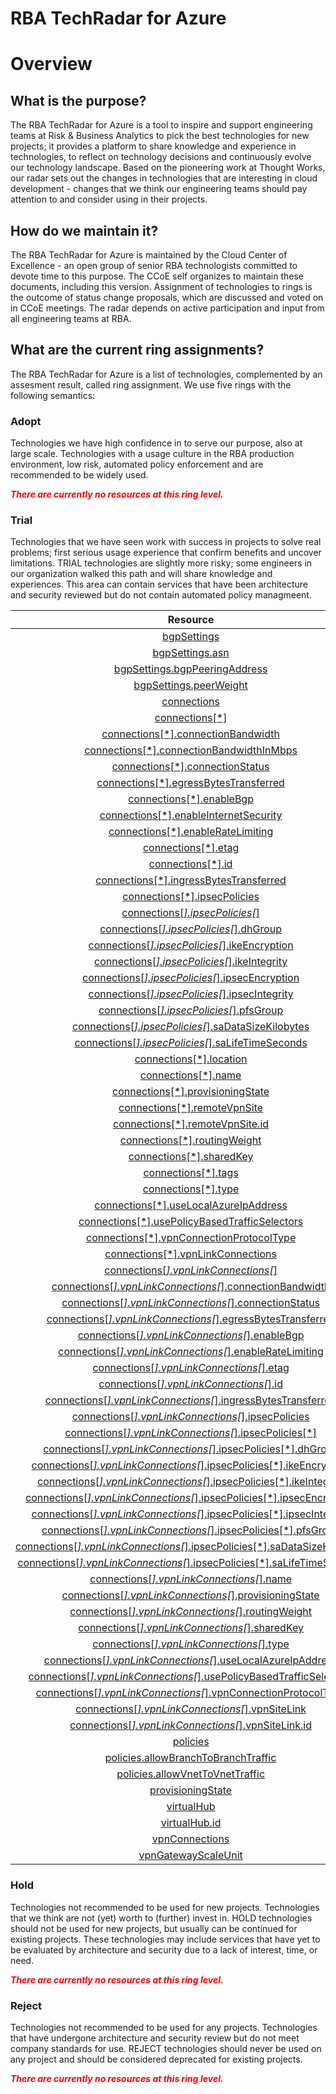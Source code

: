 
RBA TechRadar for Azure
=======================

# Overview

## What is the purpose?


The RBA TechRadar for Azure is a tool to inspire and support engineering teams at Risk & Business Analytics to pick the best technologies for new projects; it provides a platform to share knowledge and experience in technologies, to reflect on technology decisions and continuously evolve our technology landscape.  Based on the pioneering work at Thought Works, our radar sets out the changes in technologies that are interesting in cloud development - changes that we think our engineering teams should pay attention to and consider using in their projects.
## How do we maintain it?


The RBA TechRadar for Azure is maintained by the Cloud Center of Excellence - an open group of senior RBA technologists committed to devote time to this purpose.  The CCoE self organizes to maintain these documents, including this version.  Assignment of technologies to rings is the outcome of status change proposals, which are discussed and voted on in CCoE meetings.  The radar depends on active participation and input from all engineering teams at RBA.
## What are the current ring assignments?


The RBA TechRadar for Azure is a list of technologies, complemented by an assesment result, called ring assignment.  We use five rings with the following semantics:
### Adopt


Technologies we have high confidence in to serve our purpose, also at large scale.  Technologies with a usage culture in the RBA production environment, low risk, automated policy enforcement and are recommended to be widely used.  
  
***<font color="red"> There are currently no resources at this ring level. </font>***
### Trial


Technologies that we have seen work with success in projects to solve real problems;  first serious usage experience that confirm benefits and uncover limitations.  TRIAL technologies are slightly more risky; some engineers in our organization walked this path and will share knowledge and experiences.  This area can contain services that have been architecture and security reviewed but do not contain automated policy managmeent.  

|Resource|Description|Path|Status|
| :---: | :---: | :---: | :---: |
|[bgpSettings](https://github.com/openrba/python-azure-techradar/blob/master/Microsoft.Network/vpnGateways/bgpSettings)|UNKNOWN|Microsoft.Network/vpnGateways/bgpSettings|TRIAL|
|[bgpSettings.asn](https://github.com/openrba/python-azure-techradar/blob/master/Microsoft.Network/vpnGateways/bgpSettings.asn)|UNKNOWN|Microsoft.Network/vpnGateways/bgpSettings.asn|TRIAL|
|[bgpSettings.bgpPeeringAddress](https://github.com/openrba/python-azure-techradar/blob/master/Microsoft.Network/vpnGateways/bgpSettings.bgpPeeringAddress)|UNKNOWN|Microsoft.Network/vpnGateways/bgpSettings.bgpPeeringAddress|TRIAL|
|[bgpSettings.peerWeight](https://github.com/openrba/python-azure-techradar/blob/master/Microsoft.Network/vpnGateways/bgpSettings.peerWeight)|UNKNOWN|Microsoft.Network/vpnGateways/bgpSettings.peerWeight|TRIAL|
|[connections](https://github.com/openrba/python-azure-techradar/blob/master/Microsoft.Network/vpnGateways/connections)|UNKNOWN|Microsoft.Network/vpnGateways/connections|TRIAL|
|[connections[*]](https://github.com/openrba/python-azure-techradar/blob/master/Microsoft.Network/vpnGateways/connections[*])|UNKNOWN|Microsoft.Network/vpnGateways/connections[*]|TRIAL|
|[connections[*].connectionBandwidth](https://github.com/openrba/python-azure-techradar/blob/master/Microsoft.Network/vpnGateways/connections[*].connectionBandwidth)|UNKNOWN|Microsoft.Network/vpnGateways/connections[*].connectionBandwidth|TRIAL|
|[connections[*].connectionBandwidthInMbps](https://github.com/openrba/python-azure-techradar/blob/master/Microsoft.Network/vpnGateways/connections[*].connectionBandwidthInMbps)|UNKNOWN|Microsoft.Network/vpnGateways/connections[*].connectionBandwidthInMbps|TRIAL|
|[connections[*].connectionStatus](https://github.com/openrba/python-azure-techradar/blob/master/Microsoft.Network/vpnGateways/connections[*].connectionStatus)|UNKNOWN|Microsoft.Network/vpnGateways/connections[*].connectionStatus|TRIAL|
|[connections[*].egressBytesTransferred](https://github.com/openrba/python-azure-techradar/blob/master/Microsoft.Network/vpnGateways/connections[*].egressBytesTransferred)|UNKNOWN|Microsoft.Network/vpnGateways/connections[*].egressBytesTransferred|TRIAL|
|[connections[*].enableBgp](https://github.com/openrba/python-azure-techradar/blob/master/Microsoft.Network/vpnGateways/connections[*].enableBgp)|UNKNOWN|Microsoft.Network/vpnGateways/connections[*].enableBgp|TRIAL|
|[connections[*].enableInternetSecurity](https://github.com/openrba/python-azure-techradar/blob/master/Microsoft.Network/vpnGateways/connections[*].enableInternetSecurity)|UNKNOWN|Microsoft.Network/vpnGateways/connections[*].enableInternetSecurity|TRIAL|
|[connections[*].enableRateLimiting](https://github.com/openrba/python-azure-techradar/blob/master/Microsoft.Network/vpnGateways/connections[*].enableRateLimiting)|UNKNOWN|Microsoft.Network/vpnGateways/connections[*].enableRateLimiting|TRIAL|
|[connections[*].etag](https://github.com/openrba/python-azure-techradar/blob/master/Microsoft.Network/vpnGateways/connections[*].etag)|UNKNOWN|Microsoft.Network/vpnGateways/connections[*].etag|TRIAL|
|[connections[*].id](https://github.com/openrba/python-azure-techradar/blob/master/Microsoft.Network/vpnGateways/connections[*].id)|UNKNOWN|Microsoft.Network/vpnGateways/connections[*].id|TRIAL|
|[connections[*].ingressBytesTransferred](https://github.com/openrba/python-azure-techradar/blob/master/Microsoft.Network/vpnGateways/connections[*].ingressBytesTransferred)|UNKNOWN|Microsoft.Network/vpnGateways/connections[*].ingressBytesTransferred|TRIAL|
|[connections[*].ipsecPolicies](https://github.com/openrba/python-azure-techradar/blob/master/Microsoft.Network/vpnGateways/connections[*].ipsecPolicies)|UNKNOWN|Microsoft.Network/vpnGateways/connections[*].ipsecPolicies|TRIAL|
|[connections[*].ipsecPolicies[*]](https://github.com/openrba/python-azure-techradar/blob/master/Microsoft.Network/vpnGateways/connections[*].ipsecPolicies[*])|UNKNOWN|Microsoft.Network/vpnGateways/connections[*].ipsecPolicies[*]|TRIAL|
|[connections[*].ipsecPolicies[*].dhGroup](https://github.com/openrba/python-azure-techradar/blob/master/Microsoft.Network/vpnGateways/connections[*].ipsecPolicies[*].dhGroup)|UNKNOWN|Microsoft.Network/vpnGateways/connections[*].ipsecPolicies[*].dhGroup|TRIAL|
|[connections[*].ipsecPolicies[*].ikeEncryption](https://github.com/openrba/python-azure-techradar/blob/master/Microsoft.Network/vpnGateways/connections[*].ipsecPolicies[*].ikeEncryption)|UNKNOWN|Microsoft.Network/vpnGateways/connections[*].ipsecPolicies[*].ikeEncryption|TRIAL|
|[connections[*].ipsecPolicies[*].ikeIntegrity](https://github.com/openrba/python-azure-techradar/blob/master/Microsoft.Network/vpnGateways/connections[*].ipsecPolicies[*].ikeIntegrity)|UNKNOWN|Microsoft.Network/vpnGateways/connections[*].ipsecPolicies[*].ikeIntegrity|TRIAL|
|[connections[*].ipsecPolicies[*].ipsecEncryption](https://github.com/openrba/python-azure-techradar/blob/master/Microsoft.Network/vpnGateways/connections[*].ipsecPolicies[*].ipsecEncryption)|UNKNOWN|Microsoft.Network/vpnGateways/connections[*].ipsecPolicies[*].ipsecEncryption|TRIAL|
|[connections[*].ipsecPolicies[*].ipsecIntegrity](https://github.com/openrba/python-azure-techradar/blob/master/Microsoft.Network/vpnGateways/connections[*].ipsecPolicies[*].ipsecIntegrity)|UNKNOWN|Microsoft.Network/vpnGateways/connections[*].ipsecPolicies[*].ipsecIntegrity|TRIAL|
|[connections[*].ipsecPolicies[*].pfsGroup](https://github.com/openrba/python-azure-techradar/blob/master/Microsoft.Network/vpnGateways/connections[*].ipsecPolicies[*].pfsGroup)|UNKNOWN|Microsoft.Network/vpnGateways/connections[*].ipsecPolicies[*].pfsGroup|TRIAL|
|[connections[*].ipsecPolicies[*].saDataSizeKilobytes](https://github.com/openrba/python-azure-techradar/blob/master/Microsoft.Network/vpnGateways/connections[*].ipsecPolicies[*].saDataSizeKilobytes)|UNKNOWN|Microsoft.Network/vpnGateways/connections[*].ipsecPolicies[*].saDataSizeKilobytes|TRIAL|
|[connections[*].ipsecPolicies[*].saLifeTimeSeconds](https://github.com/openrba/python-azure-techradar/blob/master/Microsoft.Network/vpnGateways/connections[*].ipsecPolicies[*].saLifeTimeSeconds)|UNKNOWN|Microsoft.Network/vpnGateways/connections[*].ipsecPolicies[*].saLifeTimeSeconds|TRIAL|
|[connections[*].location](https://github.com/openrba/python-azure-techradar/blob/master/Microsoft.Network/vpnGateways/connections[*].location)|UNKNOWN|Microsoft.Network/vpnGateways/connections[*].location|TRIAL|
|[connections[*].name](https://github.com/openrba/python-azure-techradar/blob/master/Microsoft.Network/vpnGateways/connections[*].name)|UNKNOWN|Microsoft.Network/vpnGateways/connections[*].name|TRIAL|
|[connections[*].provisioningState](https://github.com/openrba/python-azure-techradar/blob/master/Microsoft.Network/vpnGateways/connections[*].provisioningState)|UNKNOWN|Microsoft.Network/vpnGateways/connections[*].provisioningState|TRIAL|
|[connections[*].remoteVpnSite](https://github.com/openrba/python-azure-techradar/blob/master/Microsoft.Network/vpnGateways/connections[*].remoteVpnSite)|UNKNOWN|Microsoft.Network/vpnGateways/connections[*].remoteVpnSite|TRIAL|
|[connections[*].remoteVpnSite.id](https://github.com/openrba/python-azure-techradar/blob/master/Microsoft.Network/vpnGateways/connections[*].remoteVpnSite.id)|UNKNOWN|Microsoft.Network/vpnGateways/connections[*].remoteVpnSite.id|TRIAL|
|[connections[*].routingWeight](https://github.com/openrba/python-azure-techradar/blob/master/Microsoft.Network/vpnGateways/connections[*].routingWeight)|UNKNOWN|Microsoft.Network/vpnGateways/connections[*].routingWeight|TRIAL|
|[connections[*].sharedKey](https://github.com/openrba/python-azure-techradar/blob/master/Microsoft.Network/vpnGateways/connections[*].sharedKey)|UNKNOWN|Microsoft.Network/vpnGateways/connections[*].sharedKey|TRIAL|
|[connections[*].tags](https://github.com/openrba/python-azure-techradar/blob/master/Microsoft.Network/vpnGateways/connections[*].tags)|UNKNOWN|Microsoft.Network/vpnGateways/connections[*].tags|TRIAL|
|[connections[*].type](https://github.com/openrba/python-azure-techradar/blob/master/Microsoft.Network/vpnGateways/connections[*].type)|UNKNOWN|Microsoft.Network/vpnGateways/connections[*].type|TRIAL|
|[connections[*].useLocalAzureIpAddress](https://github.com/openrba/python-azure-techradar/blob/master/Microsoft.Network/vpnGateways/connections[*].useLocalAzureIpAddress)|UNKNOWN|Microsoft.Network/vpnGateways/connections[*].useLocalAzureIpAddress|TRIAL|
|[connections[*].usePolicyBasedTrafficSelectors](https://github.com/openrba/python-azure-techradar/blob/master/Microsoft.Network/vpnGateways/connections[*].usePolicyBasedTrafficSelectors)|UNKNOWN|Microsoft.Network/vpnGateways/connections[*].usePolicyBasedTrafficSelectors|TRIAL|
|[connections[*].vpnConnectionProtocolType](https://github.com/openrba/python-azure-techradar/blob/master/Microsoft.Network/vpnGateways/connections[*].vpnConnectionProtocolType)|UNKNOWN|Microsoft.Network/vpnGateways/connections[*].vpnConnectionProtocolType|TRIAL|
|[connections[*].vpnLinkConnections](https://github.com/openrba/python-azure-techradar/blob/master/Microsoft.Network/vpnGateways/connections[*].vpnLinkConnections)|UNKNOWN|Microsoft.Network/vpnGateways/connections[*].vpnLinkConnections|TRIAL|
|[connections[*].vpnLinkConnections[*]](https://github.com/openrba/python-azure-techradar/blob/master/Microsoft.Network/vpnGateways/connections[*].vpnLinkConnections[*])|UNKNOWN|Microsoft.Network/vpnGateways/connections[*].vpnLinkConnections[*]|TRIAL|
|[connections[*].vpnLinkConnections[*].connectionBandwidth](https://github.com/openrba/python-azure-techradar/blob/master/Microsoft.Network/vpnGateways/connections[*].vpnLinkConnections[*].connectionBandwidth)|UNKNOWN|Microsoft.Network/vpnGateways/connections[*].vpnLinkConnections[*].connectionBandwidth|TRIAL|
|[connections[*].vpnLinkConnections[*].connectionStatus](https://github.com/openrba/python-azure-techradar/blob/master/Microsoft.Network/vpnGateways/connections[*].vpnLinkConnections[*].connectionStatus)|UNKNOWN|Microsoft.Network/vpnGateways/connections[*].vpnLinkConnections[*].connectionStatus|TRIAL|
|[connections[*].vpnLinkConnections[*].egressBytesTransferred](https://github.com/openrba/python-azure-techradar/blob/master/Microsoft.Network/vpnGateways/connections[*].vpnLinkConnections[*].egressBytesTransferred)|UNKNOWN|Microsoft.Network/vpnGateways/connections[*].vpnLinkConnections[*].egressBytesTransferred|TRIAL|
|[connections[*].vpnLinkConnections[*].enableBgp](https://github.com/openrba/python-azure-techradar/blob/master/Microsoft.Network/vpnGateways/connections[*].vpnLinkConnections[*].enableBgp)|UNKNOWN|Microsoft.Network/vpnGateways/connections[*].vpnLinkConnections[*].enableBgp|TRIAL|
|[connections[*].vpnLinkConnections[*].enableRateLimiting](https://github.com/openrba/python-azure-techradar/blob/master/Microsoft.Network/vpnGateways/connections[*].vpnLinkConnections[*].enableRateLimiting)|UNKNOWN|Microsoft.Network/vpnGateways/connections[*].vpnLinkConnections[*].enableRateLimiting|TRIAL|
|[connections[*].vpnLinkConnections[*].etag](https://github.com/openrba/python-azure-techradar/blob/master/Microsoft.Network/vpnGateways/connections[*].vpnLinkConnections[*].etag)|UNKNOWN|Microsoft.Network/vpnGateways/connections[*].vpnLinkConnections[*].etag|TRIAL|
|[connections[*].vpnLinkConnections[*].id](https://github.com/openrba/python-azure-techradar/blob/master/Microsoft.Network/vpnGateways/connections[*].vpnLinkConnections[*].id)|UNKNOWN|Microsoft.Network/vpnGateways/connections[*].vpnLinkConnections[*].id|TRIAL|
|[connections[*].vpnLinkConnections[*].ingressBytesTransferred](https://github.com/openrba/python-azure-techradar/blob/master/Microsoft.Network/vpnGateways/connections[*].vpnLinkConnections[*].ingressBytesTransferred)|UNKNOWN|Microsoft.Network/vpnGateways/connections[*].vpnLinkConnections[*].ingressBytesTransferred|TRIAL|
|[connections[*].vpnLinkConnections[*].ipsecPolicies](https://github.com/openrba/python-azure-techradar/blob/master/Microsoft.Network/vpnGateways/connections[*].vpnLinkConnections[*].ipsecPolicies)|UNKNOWN|Microsoft.Network/vpnGateways/connections[*].vpnLinkConnections[*].ipsecPolicies|TRIAL|
|[connections[*].vpnLinkConnections[*].ipsecPolicies[*]](https://github.com/openrba/python-azure-techradar/blob/master/Microsoft.Network/vpnGateways/connections[*].vpnLinkConnections[*].ipsecPolicies[*])|UNKNOWN|Microsoft.Network/vpnGateways/connections[*].vpnLinkConnections[*].ipsecPolicies[*]|TRIAL|
|[connections[*].vpnLinkConnections[*].ipsecPolicies[*].dhGroup](https://github.com/openrba/python-azure-techradar/blob/master/Microsoft.Network/vpnGateways/connections[*].vpnLinkConnections[*].ipsecPolicies[*].dhGroup)|UNKNOWN|Microsoft.Network/vpnGateways/connections[*].vpnLinkConnections[*].ipsecPolicies[*].dhGroup|TRIAL|
|[connections[*].vpnLinkConnections[*].ipsecPolicies[*].ikeEncryption](https://github.com/openrba/python-azure-techradar/blob/master/Microsoft.Network/vpnGateways/connections[*].vpnLinkConnections[*].ipsecPolicies[*].ikeEncryption)|UNKNOWN|Microsoft.Network/vpnGateways/connections[*].vpnLinkConnections[*].ipsecPolicies[*].ikeEncryption|TRIAL|
|[connections[*].vpnLinkConnections[*].ipsecPolicies[*].ikeIntegrity](https://github.com/openrba/python-azure-techradar/blob/master/Microsoft.Network/vpnGateways/connections[*].vpnLinkConnections[*].ipsecPolicies[*].ikeIntegrity)|UNKNOWN|Microsoft.Network/vpnGateways/connections[*].vpnLinkConnections[*].ipsecPolicies[*].ikeIntegrity|TRIAL|
|[connections[*].vpnLinkConnections[*].ipsecPolicies[*].ipsecEncryption](https://github.com/openrba/python-azure-techradar/blob/master/Microsoft.Network/vpnGateways/connections[*].vpnLinkConnections[*].ipsecPolicies[*].ipsecEncryption)|UNKNOWN|Microsoft.Network/vpnGateways/connections[*].vpnLinkConnections[*].ipsecPolicies[*].ipsecEncryption|TRIAL|
|[connections[*].vpnLinkConnections[*].ipsecPolicies[*].ipsecIntegrity](https://github.com/openrba/python-azure-techradar/blob/master/Microsoft.Network/vpnGateways/connections[*].vpnLinkConnections[*].ipsecPolicies[*].ipsecIntegrity)|UNKNOWN|Microsoft.Network/vpnGateways/connections[*].vpnLinkConnections[*].ipsecPolicies[*].ipsecIntegrity|TRIAL|
|[connections[*].vpnLinkConnections[*].ipsecPolicies[*].pfsGroup](https://github.com/openrba/python-azure-techradar/blob/master/Microsoft.Network/vpnGateways/connections[*].vpnLinkConnections[*].ipsecPolicies[*].pfsGroup)|UNKNOWN|Microsoft.Network/vpnGateways/connections[*].vpnLinkConnections[*].ipsecPolicies[*].pfsGroup|TRIAL|
|[connections[*].vpnLinkConnections[*].ipsecPolicies[*].saDataSizeKilobytes](https://github.com/openrba/python-azure-techradar/blob/master/Microsoft.Network/vpnGateways/connections[*].vpnLinkConnections[*].ipsecPolicies[*].saDataSizeKilobytes)|UNKNOWN|Microsoft.Network/vpnGateways/connections[*].vpnLinkConnections[*].ipsecPolicies[*].saDataSizeKilobytes|TRIAL|
|[connections[*].vpnLinkConnections[*].ipsecPolicies[*].saLifeTimeSeconds](https://github.com/openrba/python-azure-techradar/blob/master/Microsoft.Network/vpnGateways/connections[*].vpnLinkConnections[*].ipsecPolicies[*].saLifeTimeSeconds)|UNKNOWN|Microsoft.Network/vpnGateways/connections[*].vpnLinkConnections[*].ipsecPolicies[*].saLifeTimeSeconds|TRIAL|
|[connections[*].vpnLinkConnections[*].name](https://github.com/openrba/python-azure-techradar/blob/master/Microsoft.Network/vpnGateways/connections[*].vpnLinkConnections[*].name)|UNKNOWN|Microsoft.Network/vpnGateways/connections[*].vpnLinkConnections[*].name|TRIAL|
|[connections[*].vpnLinkConnections[*].provisioningState](https://github.com/openrba/python-azure-techradar/blob/master/Microsoft.Network/vpnGateways/connections[*].vpnLinkConnections[*].provisioningState)|UNKNOWN|Microsoft.Network/vpnGateways/connections[*].vpnLinkConnections[*].provisioningState|TRIAL|
|[connections[*].vpnLinkConnections[*].routingWeight](https://github.com/openrba/python-azure-techradar/blob/master/Microsoft.Network/vpnGateways/connections[*].vpnLinkConnections[*].routingWeight)|UNKNOWN|Microsoft.Network/vpnGateways/connections[*].vpnLinkConnections[*].routingWeight|TRIAL|
|[connections[*].vpnLinkConnections[*].sharedKey](https://github.com/openrba/python-azure-techradar/blob/master/Microsoft.Network/vpnGateways/connections[*].vpnLinkConnections[*].sharedKey)|UNKNOWN|Microsoft.Network/vpnGateways/connections[*].vpnLinkConnections[*].sharedKey|TRIAL|
|[connections[*].vpnLinkConnections[*].type](https://github.com/openrba/python-azure-techradar/blob/master/Microsoft.Network/vpnGateways/connections[*].vpnLinkConnections[*].type)|UNKNOWN|Microsoft.Network/vpnGateways/connections[*].vpnLinkConnections[*].type|TRIAL|
|[connections[*].vpnLinkConnections[*].useLocalAzureIpAddress](https://github.com/openrba/python-azure-techradar/blob/master/Microsoft.Network/vpnGateways/connections[*].vpnLinkConnections[*].useLocalAzureIpAddress)|UNKNOWN|Microsoft.Network/vpnGateways/connections[*].vpnLinkConnections[*].useLocalAzureIpAddress|TRIAL|
|[connections[*].vpnLinkConnections[*].usePolicyBasedTrafficSelectors](https://github.com/openrba/python-azure-techradar/blob/master/Microsoft.Network/vpnGateways/connections[*].vpnLinkConnections[*].usePolicyBasedTrafficSelectors)|UNKNOWN|Microsoft.Network/vpnGateways/connections[*].vpnLinkConnections[*].usePolicyBasedTrafficSelectors|TRIAL|
|[connections[*].vpnLinkConnections[*].vpnConnectionProtocolType](https://github.com/openrba/python-azure-techradar/blob/master/Microsoft.Network/vpnGateways/connections[*].vpnLinkConnections[*].vpnConnectionProtocolType)|UNKNOWN|Microsoft.Network/vpnGateways/connections[*].vpnLinkConnections[*].vpnConnectionProtocolType|TRIAL|
|[connections[*].vpnLinkConnections[*].vpnSiteLink](https://github.com/openrba/python-azure-techradar/blob/master/Microsoft.Network/vpnGateways/connections[*].vpnLinkConnections[*].vpnSiteLink)|UNKNOWN|Microsoft.Network/vpnGateways/connections[*].vpnLinkConnections[*].vpnSiteLink|TRIAL|
|[connections[*].vpnLinkConnections[*].vpnSiteLink.id](https://github.com/openrba/python-azure-techradar/blob/master/Microsoft.Network/vpnGateways/connections[*].vpnLinkConnections[*].vpnSiteLink.id)|UNKNOWN|Microsoft.Network/vpnGateways/connections[*].vpnLinkConnections[*].vpnSiteLink.id|TRIAL|
|[policies](https://github.com/openrba/python-azure-techradar/blob/master/Microsoft.Network/vpnGateways/policies)|UNKNOWN|Microsoft.Network/vpnGateways/policies|TRIAL|
|[policies.allowBranchToBranchTraffic](https://github.com/openrba/python-azure-techradar/blob/master/Microsoft.Network/vpnGateways/policies.allowBranchToBranchTraffic)|UNKNOWN|Microsoft.Network/vpnGateways/policies.allowBranchToBranchTraffic|TRIAL|
|[policies.allowVnetToVnetTraffic](https://github.com/openrba/python-azure-techradar/blob/master/Microsoft.Network/vpnGateways/policies.allowVnetToVnetTraffic)|UNKNOWN|Microsoft.Network/vpnGateways/policies.allowVnetToVnetTraffic|TRIAL|
|[provisioningState](https://github.com/openrba/python-azure-techradar/blob/master/Microsoft.Network/vpnGateways/provisioningState)|UNKNOWN|Microsoft.Network/vpnGateways/provisioningState|TRIAL|
|[virtualHub](https://github.com/openrba/python-azure-techradar/blob/master/Microsoft.Network/vpnGateways/virtualHub)|UNKNOWN|Microsoft.Network/vpnGateways/virtualHub|TRIAL|
|[virtualHub.id](https://github.com/openrba/python-azure-techradar/blob/master/Microsoft.Network/vpnGateways/virtualHub.id)|UNKNOWN|Microsoft.Network/vpnGateways/virtualHub.id|TRIAL|
|[vpnConnections](https://github.com/openrba/python-azure-techradar/blob/master/Microsoft.Network/vpnGateways/vpnConnections)|UNKNOWN|Microsoft.Network/vpnGateways/vpnConnections|TRIAL|
|[vpnGatewayScaleUnit](https://github.com/openrba/python-azure-techradar/blob/master/Microsoft.Network/vpnGateways/vpnGatewayScaleUnit)|UNKNOWN|Microsoft.Network/vpnGateways/vpnGatewayScaleUnit|TRIAL|

### Hold


Technologies not recommended to be used for new projects. Technologies that we think are not (yet) worth to (further) invest in.  HOLD technologies should not be used for new projects, but usually can be continued for existing projects.  These technologies may include services that have yet to be evaluated by architecture and security due to a lack of interest, time, or need.  
  
***<font color="red"> There are currently no resources at this ring level. </font>***
### Reject


Technologies not recommended to be used for any projects. Technologies that have undergone architecture and security review but do not meet company standards for use.  REJECT technologies should never be used on any project and should be considered deprecated for existing projects.  
  
***<font color="red"> There are currently no resources at this ring level. </font>***